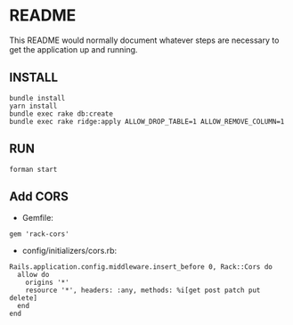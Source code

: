 # README

This README would normally document whatever steps are necessary to get the
application up and running.

## INSTALL
```
bundle install
yarn install
bundle exec rake db:create
bundle exec rake ridge:apply ALLOW_DROP_TABLE=1 ALLOW_REMOVE_COLUMN=1
```

## RUN
```
forman start
```

## Add CORS
- Gemfile: 
```
gem 'rack-cors'
```

- config/initializers/cors.rb:
```
Rails.application.config.middleware.insert_before 0, Rack::Cors do
  allow do
    origins '*'
    resource '*', headers: :any, methods: %i[get post patch put delete]
  end
end
```
